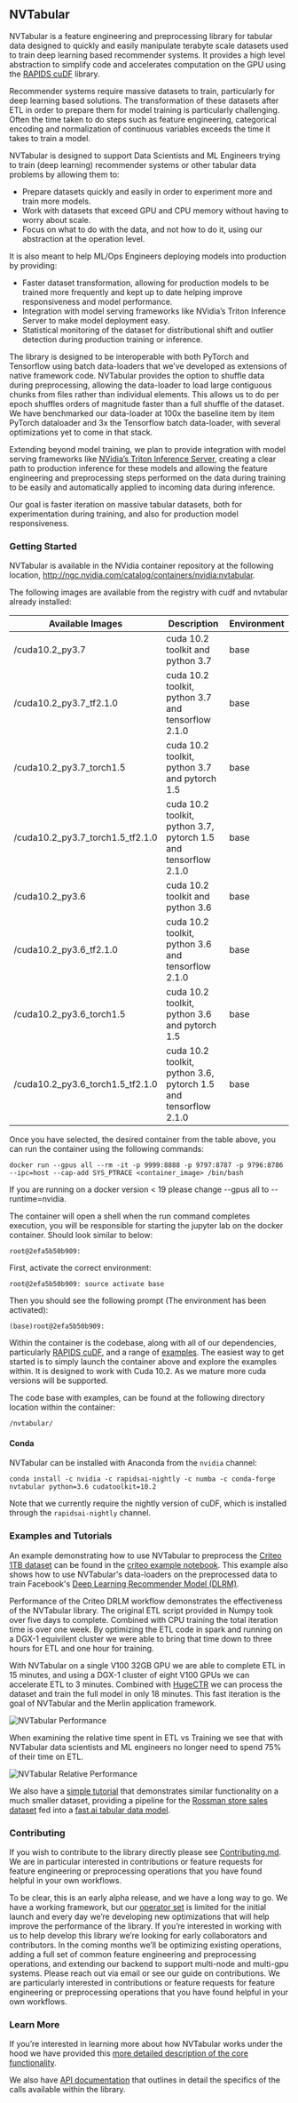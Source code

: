 ## NVTabular

NVTabular is a feature engineering and preprocessing library for tabular data designed to quickly and easily manipulate terabyte scale datasets used to train deep learning based recommender systems.  It provides a high level abstraction to simplify code and accelerates computation on the GPU using the [RAPIDS cuDF](https://github.com/rapidsai/cudf) library.

Recommender systems require massive datasets to train, particularly for deep learning based solutions.  The transformation of these datasets after ETL in order to prepare them for model training is particularly challenging.  Often the time taken to do steps such as feature engineering, categorical encoding and normalization of continuous variables exceeds the time it takes to train a model.

NVTabular is designed to support Data Scientists and ML Engineers trying to train (deep learning) recommender systems or other tabular data problems by allowing them to:

* Prepare datasets quickly and easily in order to experiment more and train more models.
* Work with datasets that exceed GPU and CPU memory without having to worry about scale.
* Focus on what to do with the data, and not how to do it, using our abstraction at the operation level.

It is also meant to help ML/Ops Engineers deploying models into production by providing:

* Faster dataset transformation, allowing for production models to be trained more frequently and kept up to date helping improve responsiveness and model performance.
* Integration with model serving frameworks like NVidia’s Triton Inference Server to make model deployment easy.
* Statistical monitoring of the dataset for distributional shift and outlier detection during production training or inference.

The library is designed to be interoperable with both PyTorch and Tensorflow using batch data-loaders that we’ve developed as extensions of native framework code.  NVTabular provides the option to shuffle data during preprocessing, allowing the data-loader to load large contiguous chunks from files rather than individual elements.  This allows us to do per epoch shuffles orders of magnitude faster than a full shuffle of the dataset.  We have benchmarked our data-loader at 100x the baseline item by item PyTorch dataloader and 3x the Tensorflow batch data-loader, with several optimizations yet to come in that stack.

Extending beyond model training, we plan to provide integration with model serving frameworks like [NVidia’s Triton Inference Server](https://github.com/NVIDIA/tensorrt-inference-server), creating a clear path to production inference for these models and allowing the feature engineering and preprocessing steps performed on the data during training to be easily and automatically applied to incoming data during inference.

Our goal is faster iteration on massive tabular datasets, both for experimentation during training, and also for production model responsiveness.   

### Getting Started
NVTabular is available in the NVidia container repository at the following location, http://ngc.nvidia.com/catalog/containers/nvidia:nvtabular.

The following images are available from the registry with cudf and nvtabular already installed:

| Available Images | Description | Environment |
| ------ | ------ | ------ |
| <container-registry>/cuda10.2_py3.7 | cuda 10.2 toolkit and python 3.7 | base |
| <container-registry>/cuda10.2_py3.7_tf2.1.0 | cuda 10.2 toolkit, python 3.7 and tensorflow 2.1.0 | base |
| <container-registry>/cuda10.2_py3.7_torch1.5 | cuda 10.2 toolkit, python 3.7 and pytorch 1.5 | base |
| <container-registry>/cuda10.2_py3.7_torch1.5_tf2.1.0 | cuda 10.2 toolkit, python 3.7, pytorch 1.5 and tensorflow 2.1.0 | base |
| <container-registry>/cuda10.2_py3.6 | cuda 10.2 toolkit and python 3.6 | base |
| <container-registry>/cuda10.2_py3.6_tf2.1.0 | cuda 10.2 toolkit, python 3.6 and tensorflow 2.1.0 | base |
| <container-registry>/cuda10.2_py3.6_torch1.5 | cuda 10.2 toolkit, python 3.6 and pytorch 1.5 | base |
| <container-registry>/cuda10.2_py3.6_torch1.5_tf2.1.0 | cuda 10.2 toolkit, python 3.6, pytorch 1.5 and tensorflow 2.1.0 | base |


Once you have selected, the desired container from the table above, you can run the container using the following commands:
```
docker run --gpus all --rm -it -p 9999:8888 -p 9797:8787 -p 9796:8786 --ipc=host --cap-add SYS_PTRACE <container_image> /bin/bash
```
If you are running on a docker version < 19 please change --gpus all to --runtime=nvidia.

The container will open a shell when the run command completes execution, you will be responsible for starting the jupyter lab on the docker container.
Should look similar to below:
```
root@2efa5b50b909: 
```

First, activate the correct environment:
```
root@2efa5b50b909: source activate base
```
Then you should see the following prompt (The environment has been activated):
```
(base)root@2efa5b50b909: 
```

Within the container is the codebase, along with all of our dependencies, particularly [RAPIDS cuDF](https://github.com/rapidsai/cudf), and a range of [examples](./examples).  The easiest way to get started is to simply launch the container above and explore the examples within.  It is designed to work with Cuda 10.2.  As we mature more cuda versions will be supported.

The code base with examples, can be found at the following directory location within the container:
```
/nvtabular/
```

#### Conda

NVTabular can be installed with Anaconda from the ```nvidia``` channel:

```
conda install -c nvidia -c rapidsai-nightly -c numba -c conda-forge  nvtabular python=3.6 cudatoolkit=10.2
```

Note that we currently require the nightly version of cuDF, which is installed through the
```rapidsai-nightly``` channel.

### Examples and Tutorials

An example demonstrating how to use NVTabular to preprocess the [Criteo 1TB dataset](https://labs.criteo.com/2014/02/kaggle-display-advertising-challenge-dataset/) can be found in the [criteo example notebook](examples/criteo-example.ipynb). This example also shows how to use NVTabular's data-loaders on the preprocessed data to train Facebook's [Deep Learning Recommender Model (DLRM)](https://github.com/facebookresearch/dlrm/).

Performance of the Criteo DRLM workflow demonstrates the effectiveness of the NVTabular library.  The original ETL script provided in Numpy took over five days to complete.  Combined with CPU training the total iteration time is over one week.  By optimizing the ETL code in spark and running on a DGX-1 equivilent cluster we were able to bring that time down to three hours for ETL and one hour for training.

With NVTabular on a single V100 32GB GPU we are able to complete ETL in 15 minutes, and using a DGX-1 cluster of eight V100 GPUs we can accelerate ETL to 3 minutes.  Combined with [HugeCTR](http://www.github.com/nvidia/HugeCTR/) we can process the dataset and train the full model in only 18 minutes.  This fast iteration is the goal of NVTabular and the Merlin application framework.

![NVTabular Performance](nvt_performance.png)

When examining the relative time spent in ETL vs Training we see that with NVTabular data scientists and ML engineers no longer need to spend 75% of their time on ETL. 

![NVTabular Relative Performance](nvt_relativetime.png)

We also have a [simple tutorial](examples/rossmann-store-sales-example.ipynb) that demonstrates similar functionality on a much smaller dataset, providing a pipeline for the [Rossman store sales dataset](https://www.kaggle.com/c/rossmann-store-sales) fed into a [fast.ai tabular data model](https://docs.fast.ai/tabular.html).  

### Contributing

If you wish to contribute to the library directly please see [Contributing.md](./CONTRIBUTING.md).  We are in particular interested in contributions or feature requests for feature engineering or preprocessing operations that you have found helpful in your own workflows.

To be clear, this is an early alpha release, and we have a long way to go.  We have a working framework, but our [operator set](./Operators.md) is limited for the initial launch and every day we’re developing new optimizations that will help improve the performance of the library.  If you’re interested in working with us to help develop this library we’re looking for early collaborators and contributors.  In the coming months we’ll be optimizing existing operations, adding a full set of common feature engineering and preprocessing operations, and extending our backend to support multi-node and multi-gpu systems.  Please reach out via email or see our guide on contributions.  We are particularly interested in contributions or feature requests for feature engineering or preprocessing operations that you have found helpful in your own workflows.

### Learn More

If you’re interested in learning more about how NVTabular works under the hood we have provided this [more detailed description of the core functionality](HowItWorks.md).

We also have [API documentation](https://nvidia.github.io/NVTabular) that outlines in detail the specifics of the calls available within the library.
